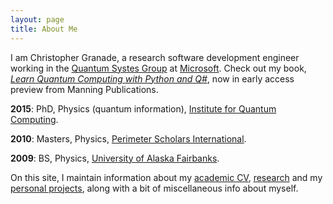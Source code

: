 ```yaml
---
layout: page
title: About Me
---
```


I am Christopher Granade, a research software development engineer working in the [Quantum Systes Group](https://www.microsoft.com/quantum/) at [Microsoft](https://www.microsoft.com/).
Check out my book, [_Learn Quantum Computing with Python and Q#_](https://bit.ly/qsharp-book), now in early access preview from Manning Publications.

**2015**: PhD, Physics (quantum information), [Institute for Quantum Computing](https://iqc.uwaterloo.ca).

**2010**: Masters, Physics, [Perimeter Scholars International](https://www.perimeterinstitute.ca/training/about-psi).

**2009**: BS, Physics, [University of Alaska Fairbanks](https://www.uaf.edu).

On this site, I maintain information about my [academic CV](cv.html),
[research](/research/) and my [personal projects](projects.html), along with a
bit of miscellaneous info about myself.
